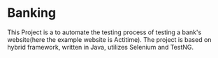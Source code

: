 # Banking
This Project is a to automate the testing process of testing a bank's website(here the example website is Actitime).
The project is based on hybrid framework, written in Java, utilizes Selenium and TestNG.
